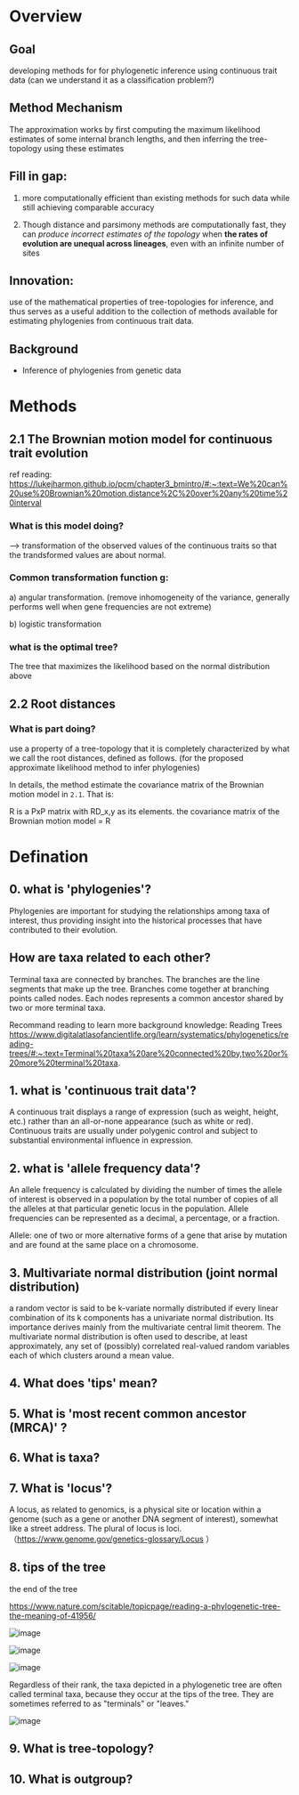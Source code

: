 # Overview

## Goal

developing methods for for phylogenetic inference using continuous trait data (can we understand it as a classification problem?)

## Method Mechanism

The approximation works by first computing the maximum likelihood estimates of some internal branch lengths, and then inferring the tree-topology using these estimates

## Fill in gap: 
1. more computationally efficient than existing methods for such data while still achieving comparable accuracy

2. Though distance and parsimony methods are computationally fast, they can *produce incorrect estimates of the topology* when **the rates of 
evolution are unequal across lineages**, even with an infinite number of 
sites
## Innovation:
use of the mathematical properties of tree-topologies for inference, and thus serves as a useful addition to the collection of methods available for estimating phylogenies from continuous trait data. 

## Background

- Inference of phylogenies from genetic data


# Methods

## 2.1 The Brownian motion model for continuous trait evolution 

ref reading: https://lukejharmon.github.io/pcm/chapter3_bmintro/#:~:text=We%20can%20use%20Brownian%20motion,distance%2C%20over%20any%20time%20interval

### What is this model doing? 
--> transformation of the observed values of the continuous traits so that the trandsformed values are about normal.

### Common transformation function g: 

a) angular transformation. (remove inhomogeneity of the variance, generally performs well when gene frequencies are not extreme)

b) logistic transformation

### what is the optimal tree?

The tree that maximizes the likelihood based on the normal distribution above

## 2.2 Root distances

### What is part doing? 

use a property of a tree-topology that it is completely characterized by what we call the root distances, defined as follows. (for the proposed approximate likelihood method to infer phylogenies)

In details, the method estimate the covariance matrix of the Brownian motion model in `2.1`. That is:

R is a PxP matrix with RD_x,y as its elements. the covariance matrix of the Brownian motion model = R


# Defination

## 0. what is 'phylogenies'?

Phylogenies are important for studying the relationships among taxa of interest, thus providing insight into the historical processes that have contributed to their evolution.

## How are taxa related to each other?

Terminal taxa are connected by branches. The branches are the line segments that make up the tree. Branches come together at branching points called nodes. Each nodes represents a common ancestor shared by two or more terminal taxa.

Recommand reading to learn more background knowledge: Reading Trees  https://www.digitalatlasofancientlife.org/learn/systematics/phylogenetics/reading-trees/#:~:text=Terminal%20taxa%20are%20connected%20by,two%20or%20more%20terminal%20taxa.

## 1. what is 'continuous trait data'?

A continuous trait displays a range of expression (such as weight, height, etc.) rather than an all-or-none appearance (such as white or red). Continuous traits are usually under polygenic control and subject to substantial environmental influence in expression.

## 2. what is 'allele frequency data'?

An allele frequency is calculated by dividing the number of times the allele of interest is observed in a population by the total number of copies of all the alleles at that particular genetic locus in the population. Allele frequencies can be represented as a decimal, a percentage, or a fraction.

Allele: one of two or more alternative forms of a gene that arise by mutation and are found at the same place on a chromosome.

## 3. Multivariate normal distribution (joint normal distribution)

a random vector is said to be k-variate normally distributed if every linear combination of its k components has a univariate normal distribution. Its importance derives mainly from the multivariate central limit theorem. The multivariate normal distribution is often used to describe, at least approximately, any set of (possibly) correlated real-valued random variables each of which clusters around a mean value.

## 4. What does 'tips' mean?

## 5. What is 'most recent common ancestor (MRCA)' ?

## 6. What is taxa?

## 7. What is 'locus'?

A locus, as related to genomics, is a physical site or location within a genome (such as a gene or another DNA segment of interest), somewhat like a street address. The plural of locus is loci. （https://www.genome.gov/genetics-glossary/Locus ）

## 8. tips of the tree

the end of the tree

https://www.nature.com/scitable/topicpage/reading-a-phylogenetic-tree-the-meaning-of-41956/

![image](https://user-images.githubusercontent.com/90790297/177446453-ca0a502a-ae4b-4aa6-809d-a9709e94d798.png)


![image](https://user-images.githubusercontent.com/90790297/177447148-faf308c0-a2b0-42d7-8aa8-e359a60a3a72.png)

![image](https://user-images.githubusercontent.com/90790297/177447449-d6a340e7-2088-4a27-b21b-c451c67bc773.png)

Regardless of their rank, the taxa depicted in a phylogenetic tree are often called terminal taxa, because they occur at the tips of the tree. They are sometimes referred to as "terminals" or "leaves."

![image](https://user-images.githubusercontent.com/90790297/177446740-1e1c3126-cbdf-4bbb-a584-5186a54da1d7.png)

## 9. What is tree-topology?

## 10. What is outgroup?





